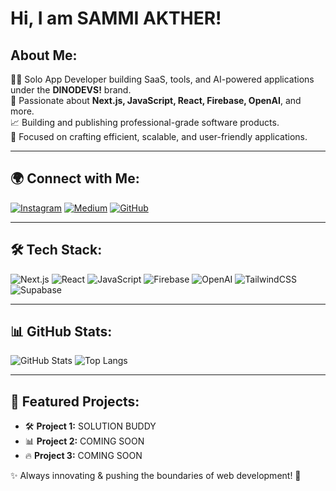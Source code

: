 # Hi, I am SAMMI AKTHER!

## About Me:
👨‍💻 Solo App Developer building SaaS, tools, and AI-powered applications under the **DINODEVS!** brand.  
🚀 Passionate about **Next.js, JavaScript, React, Firebase, OpenAI**, and more.  
📈 Building and publishing professional-grade software products.  
🎯 Focused on crafting efficient, scalable, and user-friendly applications.

---

## 🌍 Connect with Me:
[![Instagram](https://img.shields.io/badge/Instagram-dinodevs__official-E4405F?style=for-the-badge&logo=instagram&logoColor=white)](https://instagram.com/dinodevs_official)
[![Medium](https://img.shields.io/badge/Medium-dinodevs__official-000000?style=for-the-badge&logo=medium&logoColor=white)](https://medium.com/@dinodevs_official)
[![GitHub](https://img.shields.io/badge/GitHub-DINODEVS-181717?style=for-the-badge&logo=github&logoColor=white)](https://github.com/dinodevs-official)

---

## 🛠 Tech Stack:
![Next.js](https://img.shields.io/badge/Next.js-000000?style=for-the-badge&logo=next.js&logoColor=white)
![React](https://img.shields.io/badge/React-20232A?style=for-the-badge&logo=react&logoColor=61DAFB)
![JavaScript](https://img.shields.io/badge/JavaScript-F7DF1E?style=for-the-badge&logo=javascript&logoColor=black)
![Firebase](https://img.shields.io/badge/Firebase-FFCA28?style=for-the-badge&logo=firebase&logoColor=black)
![OpenAI](https://img.shields.io/badge/OpenAI-412991?style=for-the-badge&logo=openai&logoColor=white)
![TailwindCSS](https://img.shields.io/badge/TailwindCSS-38B2AC?style=for-the-badge&logo=tailwind-css&logoColor=white)
![Supabase](https://img.shields.io/badge/Supabase-3ECF8E?style=for-the-badge&logo=supabase&logoColor=white)

---

## 📊 GitHub Stats:
![GitHub Stats](https://github-readme-stats.vercel.app/api?username=yourgithubusername&show_icons=true&theme=radical)
![Top Langs](https://github-readme-stats.vercel.app/api/top-langs/?username=yourgithubusername&layout=compact&theme=radical)

---

## 🚀 Featured Projects:
- 🛠 **Project 1:** SOLUTION BUDDY 
- 📊 **Project 2:** COMING SOON
- 🔥 **Project 3:** COMING SOON

✨ Always innovating & pushing the boundaries of web development! 🚀

